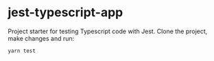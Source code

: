 # jest-typescript-app
Project starter for testing Typescript code with Jest.
Clone the project, make changes and run:
```
yarn test
```
